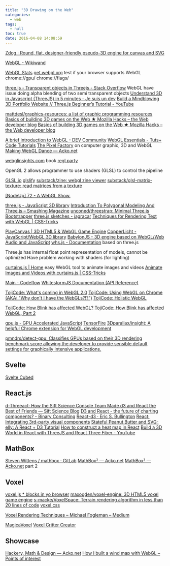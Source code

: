 ```yaml
---
title: "3D Drawing on the Web"
categories:
  - web
tags:
  - null
toc: true
date: 2016-04-08 14:08:59
---
```


[Zdog · Round, flat, designer-friendly pseudo-3D engine for canvas and SVG](https://zzz.dog/)

[WebGL - Wikiwand](https://www.wikiwand.com/en/WebGL)

[WebGL Stats](http://webglstats.com/)
[get.webgl.org](http://get.webgl.org/) test if your browser supports WebGL
chrome://gpu/
chrome://flags/

[three.js - Transparent objects in Threejs - Stack Overflow](https://stackoverflow.com/questions/15994944/transparent-objects-in-threejs) WebGL have issue doing alpha blending of two semi transparent objects
[Understand 3D in Javascript (ThreeJS) in 5 minutes - Je suis un dev](https://www.jesuisundev.com/en/understand-threejs/)
[Build a Mindblowing 3D Portfolio Website // Three.js Beginner’s Tutorial - YouTube](https://www.youtube.com/watch?v=Q7AOvWpIVHU)

[mattdesl/graphics-resources: a list of graphic programming resources](https://github.com/mattdesl/graphics-resources)
[Basics of building 3D games on the Web ★ Mozilla Hacks – the Web developer blog](https://hacks.mozilla.org/2016/06/basics-of-building-3d-games-on-the-web/)
[Basics of building 3D games on the Web ★ Mozilla Hacks – the Web developer blog](https://hacks.mozilla.org/2016/06/basics-of-building-3d-games-on-the-web/)

[A brief introduction to WebGL - DEV Community](https://dev.to/santosharron/a-brief-introduction-to-webgl-20md)
[WebGL Essentials - Tuts+ Code Tutorials](http://code.tutsplus.com/series/webgl-essentials--net-35335)
[The Pixel Factory](http://acko.net/files/gltalks/pixelfactory/online.html) on computer graphic, 3D and WebGL
[Making WebGL Dance — Acko.net](http://acko.net/tv/webglmath/)

[webglinsights.com](http://webglinsights.com/) book
[regl.party](http://regl.party/)

OpenGL 2 allows programmer to use shaders (GLSL) to control the pipeline

[GLSL.io](http://glsl.io/)
[glslify](https://github.com/glslify?type=source)
[substack/zine: webgl zine viewer](https://github.com/substack/zine)
[substack/glsl-matrix-texture: read matrices from a texture](https://github.com/substack/glsl-matrix-texture)

[[NodeUp] 72 - A WebGL Show.](http://nodeup.com/seventytwo)

[three.js - JavaScript 3D library](http://threejs.org/)
[Introduction To Polygonal Modeling And Three.js – Smashing Magazine](http://www.smashingmagazine.com/2013/09/introduction-to-polygonal-modeling-and-three-js/)
[unconed/threestrap: Minimal Three.js Bootstrapper](https://github.com/unconed/threestrap)
[three.js sketches - jagracar](https://jagracar.com/threejsSketches.php)
[Techniques for Rendering Text with WebGL | CSS-Tricks](https://css-tricks.com/techniques-for-rendering-text-with-webgl/)

[PlayCanvas | 3D HTML5 & WebGL Game Engine](https://playcanvas.com/)
[CopperLicht - JavaScript/WebGL 3D library](https://www.ambiera.com/copperlicht/index.html)
[BabylonJS - 3D engine based on WebGL/Web Audio and JavaScript](http://www.babylonjs.com/)
[whs.js - Documentation](https://whs.io/) based on three.js

Three.js has internal float point representation of models, cannot be optimized
Have problem working with shaders (for lighting)

[curtains.js | Home](https://www.martin-laxenaire.fr/libs/curtainsjs/) easy WebGL tool to animate images and videos
[Animate Images and Videos with curtains.js | CSS-Tricks](https://css-tricks.com/animate-images-and-videos-with-curtains-js/)

[Main - Codeflow](http://codeflow.org/)
[WhitestormJS Documentation (API Reference)](http://whitestormjs.xyz/)

[TojiCode: What's coming in WebGL 2.0](http://blog.tojicode.com/2013/09/whats-coming-in-webgl-20.html)
[TojiCode: Using WebGL on Chrome (AKA: "Why don't I have the WebGLs?!?")](http://blog.tojicode.com/2013/11/the-state-of-webgl-on-chrome-aka-why.html)
[TojiCode: Holistic WebGL](http://blog.tojicode.com/2013/08/holistic-webgl.html)

[TojiCode: How Blink has affected WebGL?](http://blog.tojicode.com/2013/05/how-blink-has-affected-webgl.html)
[TojiCode: How Blink has affected WebGL, Part 2](http://blog.tojicode.com/2014/02/how-blink-has-affected-webgl-part-2.html)

[gpu.js - GPU Accelerated JavaScript](http://gpu.rocks/)
[TensorFire](https://tenso.rs/)
[3Dparallax/insight: A helpful Chrome extension for WebGL development](https://github.com/3Dparallax/insight/)

[pmndrs/detect-gpu: Classifies GPUs based on their 3D rendering benchmark score allowing the developer to provide sensible default settings for graphically intensive applications.](https://github.com/pmndrs/detect-gpu)

## Svelte

[Svelte Cubed](https://svelte-cubed.vercel.app/)

## React.js

[d-Threeact: How the Sift Science Console Team Made d3 and React the Best of Friends — Sift Science Blog](http://blog.siftscience.com/blog/2015/4/6/d-threeact-how-sift-science-made-d3-react-besties)
[D3 and React - the future of charting components? - Binary Consulting](http://10consulting.com/2014/02/19/d3-plus-reactjs-for-charting/)
[React-d3 · Eric S. Bullington](https://ericbullington.com/blog/2014/11/16/react-d3-charts/)
[React: Integrating 3rd-party visual components](http://yaymedia.net/?p=1571)
[Stateful Peanut Butter and SVG-elly: A React + D3 Tutorial](https://codeburst.io/stateful-peanut-butter-and-svg-elly-a-react-d3-tutorial-c959f5a9ed49)
[How to construct a heat map in React](https://www.freecodecamp.org/news/a-heat-map-implementation-in-typescript/amp/)
[Build a 3D World in React with ThreeJS and React Three Fiber - YouTube](https://www.youtube.com/watch?v=9ZEjSxDRIik)

## MathBox

[Steven Wittens / mathbox · GitLab](https://gitgud.io/unconed/mathbox)
[MathBox² — Acko.net](http://acko.net/blog/mathbox2/)
[MathBox² — Acko.net](http://acko.net/blog/mathbox2-pt2/) part 2

## Voxel

[voxel.js \* blocks in yo browser](http://voxeljs.com/)
[maxogden/voxel-engine: 3D HTML5 voxel game engine](https://github.com/maxogden/voxel-engine#api)
[s-macke/VoxelSpace: Terrain rendering algorithm in less than 20 lines of code](https://github.com/s-macke/VoxelSpace)
[voxel.css](http://www.voxelcss.com/)

[Voxel Rendering Techniques – Michael Fogleman – Medium](https://medium.com/@fogleman/voxel-rendering-techniques-fa8d869457ca)

[MagicaVoxel](https://ephtracy.github.io/#ss-carousel_ss)
[Voxel Critter Creator](http://voxelbuilder.com/)

## Showcase

[Hackery, Math & Design — Acko.net](http://acko.net/)
[How I built a wind map with WebGL – Points of interest](https://blog.mapbox.com/how-i-built-a-wind-map-with-webgl-b63022b5537f)
